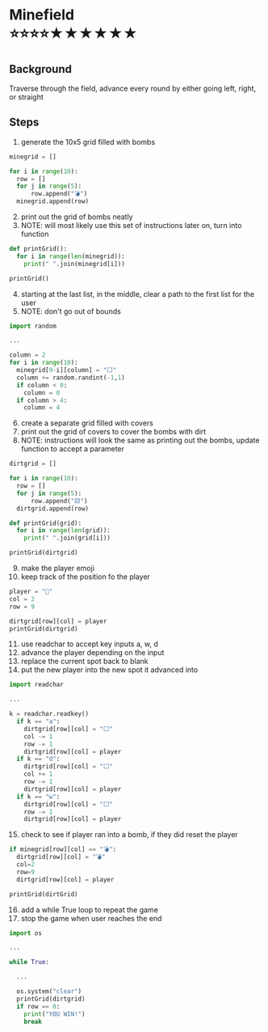 # Minefield <br> ⭐⭐⭐⭐★★★★★★

## Background

Traverse through the field, advance every round by either going left, right, or straight

## Steps

1. generate the 10x5 grid filled with bombs

```python
minegrid = []

for i in range(10):
  row = []
  for j in range(5):
      row.append("💣")
  minegrid.append(row)
```

2. print out the grid of bombs neatly
3. NOTE: will most likely use this set of instructions later on, turn into function

```python
def printGrid():
  for i in range(len(minegrid)):
    print(" ".join(minegrid[i]))

printGrid()
```

4. starting at the last list, in the middle, clear a path to the first list for the user
5. NOTE: don't go out of bounds

```python
import random

...

column = 2
for i in range(10):
  minegrid[9-i][column] = "⬜"
  column += random.randint(-1,1)
  if column < 0:
    column = 0
  if column > 4:
    column = 4
```

6. create a separate grid filled with covers
7. print out the grid of covers to cover the bombs with dirt
8. NOTE: instructions will look the same as printing out the bombs, update function to accept a parameter

```python
dirtgrid = []

for i in range(10):
  row = []
  for j in range(5):
      row.append("🟨")
  dirtgrid.append(row)

def printGrid(grid):
  for i in range(len(grid)):
    print(" ".join(grid[i]))

printGrid(dirtgrid)
```

9. make the player emoji
10. keep track of the position fo the player

```python
player = "🧍"
col = 2
row = 9

dirtgrid[row][col] = player
printGrid(dirtgrid)
```

11. use readchar to accept key inputs a, w, d
12. advance the player depending on the input
13. replace the current spot back to blank
14. put the new player into the new spot it advanced into

```python
import readchar

...

k = readchar.readkey()
  if k == "a":
    dirtgrid[row][col] = "⬜"
    col -= 1
    row -= 1
    dirtgrid[row][col] = player
  if k == "d":
    dirtgrid[row][col] = "⬜"
    col += 1
    row -= 1
    dirtgrid[row][col] = player
  if k == "w":
    dirtgrid[row][col] = "⬜"
    row -= 1
    dirtgrid[row][col] = player
```

15. check to see if player ran into a bomb, if they did reset the player

```python
if minegrid[row][col] == "💣":
  dirtgrid[row][col] = "💣"
  col=2
  row=9
  dirtgrid[row][col] = player

printGrid(dirtGrid)
```

16. add a while True loop to repeat the game
17. stop the game when user reaches the end

```python
import os

...

while True:

  ...

  os.system("clear")
  printGrid(dirtgrid)
  if row == 0:
    print("YOU WIN!")
    break
```
